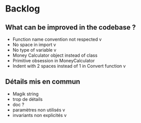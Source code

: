 # Backlog

## What can be improved in the codebase ?

- Function name convention not respected                v
- No space in import                                    v
- No type of variable                                   v
- Money Calculator object instead of class              
- Primitive obsession in MoneyCalculator                
- Indent with 2 spaces instead of 1 in Convert function v

## Détails mis en commun

- Magik string
- trop de détails
- doc ?
- paramètres non utilisés           v
- invariants non explicités         v
